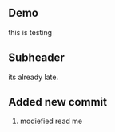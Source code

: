 ## Demo

this is testing

## Subheader

its already late.

## Added new commit

1. modiefied read me